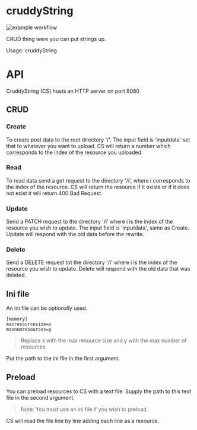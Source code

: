 # cruddyString
![example workflow](https://github.com/charliehogger31/cruddyString/actions/workflows/go.yml/badge.svg)

CRUD thing were you can put strings up.

Usage: cruddyString <ini file> <preload>

# API
CruddyString (CS) hosts an HTTP server on port 8080
## CRUD
### Create
To create post data to the root directory '/'.
The input field is 'inputdata' set that to whatever you want to upload.
CS will return a number which corresponds to the index of the resource you uploaded.
### Read
To read data send a get request to the directory '/i', where i corresponds to the index of the resource.
CS will return the resource if it exists or if it does not exist it will return 400 Bad Request.
### Update
Send a PATCH request to the directory '/i' where i is the index of the resource you wish to update.
The input field is 'inputdata', same as Create.
Update will respond with the old data before the rewrite.
### Delete
Send a DELETE request tot the directory '/i' where i is the index of the resource you wish to update.
Delete will respond with the old data that was deleted.

## Ini file
An ini file can be optionally used.
```
[memory]
maxresourcesize=x
maxnumresources=y
```
> Replace x with the max resource size
> and y with the max number of resources

Put the path to the ini file in the first argument.

## Preload
You can preload resources to CS with a text file.
Supply the path to this text file in the second argument.
> Note: You must use an ini file if you wish to preload.

CS will read the file line by line adding each line as a resource.